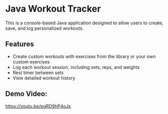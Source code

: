 # Java Workout Tracker
This is a console-based Java application designed to allow users to create, save, and log personalized workouts.


## Features
- Create custom workouts with exercises from the library or your own custom exercises
- Log each workout session, including sets, reps, and weights
- Rest timer between sets
- View detailed workout history

## Demo Video:
https://youtu.be/pgRD9hP4oJs
